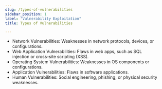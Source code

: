 ```yaml
---
slug: /types-of-vulnerabilities
sidebar_position: 1
label: "Vulnerability Exploitation"
title: Types of Vulnerabilities

---
```



- Network Vulnerabilities: Weaknesses in network protocols, devices, or configurations.
- Web Application Vulnerabilities: Flaws in web apps, such as SQL injection or cross-site scripting (XSS).
- Operating System Vulnerabilities: Weaknesses in OS components or configurations.
- Application Vulnerabilities: Flaws in software applications.
- Human Vulnerabilities: Social engineering, phishing, or physical security weaknesses.

